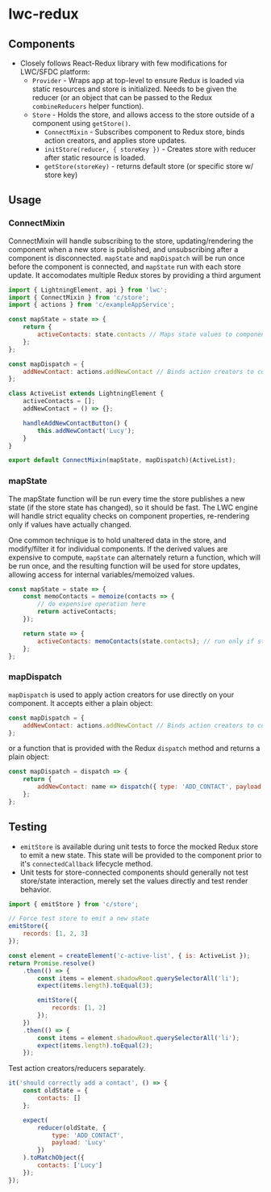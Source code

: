# lwc-redux

## Components

-   Closely follows React-Redux library with few modifications for LWC/SFDC platform:
    -   `Provider` - Wraps app at top-level to ensure Redux is loaded via static resources and store is initialized. Needs to be given the reducer (or an object that can be passed to the Redux `combineReducers` helper function).
    -   `Store` - Holds the store, and allows access to the store outside of a component using `getStore()`.
        -   `ConnectMixin` - Subscribes component to Redux store, binds action creators, and applies store updates.
        -   `initStore(reducer, { storeKey })` - Creates store with reducer after static resource is loaded.
        -   `getStore(storeKey)` - returns default store (or specific store w/ store key)

## Usage

### ConnectMixin

ConnectMixin will handle subscribing to the store, updating/rendering the component when a new store is published, and unsubscribing after a component is disconnected. `mapState` and `mapDispatch` will be run once before the component is connected, and `mapState` run with each store update. It accomodates multiple Redux stores by providing a third argument

```javascript
import { LightningElement, api } from 'lwc';
import { ConnectMixin } from 'c/store';
import { actions } from 'c/exampleAppService';

const mapState = state => {
    return {
        activeContacts: state.contacts // Maps state values to component properties
    };
};

const mapDispatch = {
    addNewContact: actions.addNewContact // Binds action creators to component properties
};

class ActiveList extends LightningElement {
    activeContacts = [];
    addNewContact = () => {};

    handleAddNewContactButton() {
        this.addNewContact('Lucy');
    }
}

export default ConnectMixin(mapState, mapDispatch)(ActiveList);
```

### mapState

The mapState function will be run every time the store publishes a new state (if the store state has changed), so it should be fast. The LWC engine will handle strict equality checks on component properties, re-rendering only if values have actually changed.

One common technique is to hold unaltered data in the store, and modify/filter it for individual components. If the derived values are expensive to compute, `mapState` can alternately return a function, which will be run once, and the resulting function will be used for store updates, allowing access for internal variables/memoized values.

```javascript
const mapState = state => {
    const memoContacts = memoize(contacts => {
        // do expensive operation here
        return activeContacts;
    });

    return state => {
        activeContacts: memoContacts(state.contacts); // run only if state.contacts is updated
    };
};
```

### mapDispatch

`mapDispatch` is used to apply action creators for use directly on your component. It accepts either a plain object:

```javascript
const mapDispatch = {
    addNewContact: actions.addNewContact // Binds action creators to component properties
};
```

or a function that is provided with the Redux `dispatch` method and returns a plain object:

```javascript
const mapDispatch = dispatch => {
    return {
        addNewContact: name => dispatch({ type: 'ADD_CONTACT', payload: name })
    };
};
```

## Testing

-   `emitStore` is available during unit tests to force the mocked Redux store to emit a new state. This state will be provided to the component prior to it's `connectedCallback` lifecycle method.
-   Unit tests for store-connected components should generally not test store/state interaction, merely set the values directly and test render behavior.

```javascript
import { emitStore } from 'c/store';

// Force test store to emit a new state
emitStore({
    records: [1, 2, 3]
});

const element = createElement('c-active-list', { is: ActiveList });
return Promise.resolve()
    .then(() => {
        const items = element.shadowRoot.querySelectorAll('li');
        expect(items.length).toEqual(3);

        emitStore({
            records: [1, 2]
        });
    })
    .then(() => {
        const items = element.shadowRoot.querySelectorAll('li');
        expect(items.length).toEqual(2);
    });
```

Test action creators/reducers separately.

```javascript
it('should correctly add a contact', () => {
    const oldState = {
        contacts: []
    };

    expect(
        reducer(oldState, {
            type: 'ADD_CONTACT',
            payload: 'Lucy'
        })
    ).toMatchObject({
        contacts: ['Lucy']
    });
});
```
